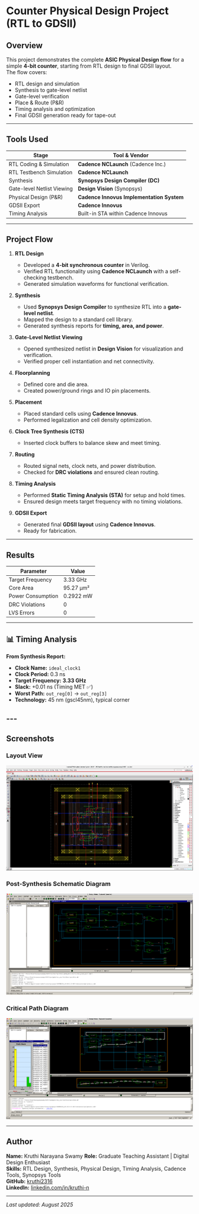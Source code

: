 # Counter Physical Design Project (RTL to GDSII)

## Overview
This project demonstrates the complete **ASIC Physical Design flow** for a simple **4-bit counter**, starting from RTL design to final GDSII layout.  
The flow covers:
- RTL design and simulation
- Synthesis to gate-level netlist
- Gate-level verification
- Place & Route (P&R)
- Timing analysis and optimization
- Final GDSII generation ready for tape-out

---

## Tools Used

| Stage                         | Tool & Vendor                         |
|--------------------------------|----------------------------------------|
| RTL Coding & Simulation        | **Cadence NCLaunch** (Cadence Inc.)    |
| RTL Testbench Simulation       | **Cadence NCLaunch**                   |
| Synthesis                      | **Synopsys Design Compiler (DC)**      |
| Gate-level Netlist Viewing     | **Design Vision** (Synopsys)           |
| Physical Design (P&R)          | **Cadence Innovus Implementation System** |
| GDSII Export                   | **Cadence Innovus**                    |
| Timing Analysis                | Built-in STA within Cadence Innovus    |

---

## Project Flow

1. **RTL Design**
   - Developed a **4-bit synchronous counter** in Verilog.
   - Verified RTL functionality using **Cadence NCLaunch** with a self-checking testbench.
   - Generated simulation waveforms for functional verification.

2. **Synthesis**
   - Used **Synopsys Design Compiler** to synthesize RTL into a **gate-level netlist**.
   - Mapped the design to a standard cell library.
   - Generated synthesis reports for **timing, area, and power**.

3. **Gate-Level Netlist Viewing**
   - Opened synthesized netlist in **Design Vision** for visualization and verification.
   - Verified proper cell instantiation and net connectivity.

4. **Floorplanning**
   - Defined core and die area.
   - Created power/ground rings and IO pin placements.

5. **Placement**
   - Placed standard cells using **Cadence Innovus**.
   - Performed legalization and cell density optimization.

6. **Clock Tree Synthesis (CTS)**
   - Inserted clock buffers to balance skew and meet timing.

7. **Routing**
   - Routed signal nets, clock nets, and power distribution.
   - Checked for **DRC violations** and ensured clean routing.

8. **Timing Analysis**
   - Performed **Static Timing Analysis (STA)** for setup and hold times.
   - Ensured design meets target frequency with no timing violations.

9. **GDSII Export**
   - Generated final **GDSII layout** using **Cadence Innovus**.
   - Ready for fabrication.

---

## Results

| Parameter               | Value |
|-------------------------|-------|
| Target Frequency        | 3.33 GHz |
| Core Area               | 95.27 µm² |
| Power Consumption       | 0.2922 mW |
| DRC Violations          | 0     |
| LVS Errors              | 0     |

---
## 📊 Timing Analysis
**From Synthesis Report:**
- **Clock Name:** `ideal_clock1`
- **Clock Period:** 0.3 ns  
- **Target Frequency:** **3.33 GHz**
- **Slack:** +0.01 ns (Timing MET ✅)
- **Worst Path:** `out_reg[0]` → `out_reg[3]`
- **Technology:** 45 nm (gscl45nm), typical corner

## ---

## Screenshots

### Layout View
![Layout View](Images/Counter_layout.png)

### Post-Synthesis Schematic Diagram
![Block Diagram](Images/Counter_Post_Synthesis_Schematic.png)

### Critical Path Diagram
![Timing Diagram](Images/Counter_Critical_path_DV.png)

---

## Author

**Name:** Kruthi Narayana Swamy 
**Role:** Graduate Teaching Assistant | Digital Design Enthusiast  
**Skills:** RTL Design, Synthesis, Physical Design, Timing Analysis, Cadence Tools, Synopsys Tools  
**GitHub:** [kruthi2316](https://github.com/kruthi2316)  
**LinkedIn:** [linkedin.com/in/kruthi-n](https://www.linkedin.com/in/kruthi-n)  

---

*Last updated: August 2025*